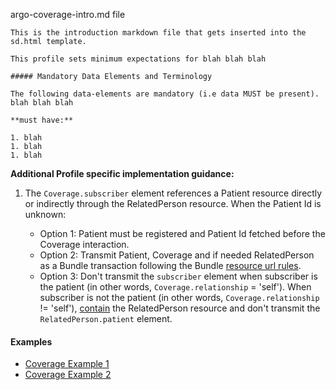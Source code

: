 argo-coverage-intro.md file

    This is the introduction markdown file that gets inserted into the sd.html template.

    This profile sets minimum expectations for blah blah blah

    ##### Mandatory Data Elements and Terminology

    The following data-elements are mandatory (i.e data MUST be present). blah blah blah

    **must have:**

    1. blah
    1. blah
    1. blah

**Additional Profile specific implementation guidance:**

1. The `Coverage.subscriber` element references a Patient resource directly or indirectly through the RelatedPerson resource. When the Patient Id is unknown:

    - Option 1: Patient must be registered and Patient Id fetched before the Coverage interaction.
    - Option 2: Transmit Patient, Coverage and if needed RelatedPerson as a Bundle transaction following the Bundle [resource url rules]({{site.data.fhir.path}}/bundle.html#bundle-unique).
    - Option 3: Don't transmit the `subscriber` element when subscriber is the patient (in other words, `Coverage.relationship` = 'self'). When subscriber is not the patient (in other words, `Coverage.relationship` != 'self'), [contain]({{site.data.fhir.path}}/references.html#contained) the RelatedPerson resource and don't transmit the `RelatedPerson.patient` element.

#### Examples

- [Coverage Example 1](Coverage-argo-sch-1.html)
- [Coverage Example 2](Coverage-argo-sch-2.html)
